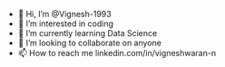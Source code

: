 - 👋 Hi, I’m @Vignesh-1993
- 👀 I’m interested in coding
- 🌱 I’m currently learning Data Science
- 💞️ I’m looking to collaborate on anyone 
- 📫 How to reach me linkedin.com/in/vigneshwaran-n

<!---
Vignesh-1993/Vignesh-1993 is a ✨ special ✨ repository because its `README.md` (this file) appears on your GitHub profile.
You can click the Preview link to take a look at your changes.
--->
